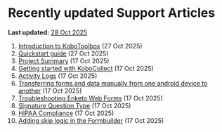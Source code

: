 # Recently updated Support Articles
**Last updated:** <a href="https://github.com/kobotoolbox/docs/blob/050dcc9c8bfb4c528208bbe886979999037f1554/source/recently_updated.md" class="reference">28 Oct 2025</a>

1. [Introduction to KoboToolbox](welcome.md) (27 Oct 2025)
1. [Quickstart guide](quick_start.md) (27 Oct 2025)
1. [Project Summary](project_summary.md) (17 Oct 2025)
1. [Getting started with KoboCollect](kobocollect_on_android_latest.md) (17 Oct 2025)
1. [Activity Logs](activity_logs.md) (17 Oct 2025)
1. [﻿Transferring forms and data manually from one android device to another](transferring_forms.md) (17 Oct 2025)
1. [Troubleshooting Enketo Web Forms](troubleshooting_webforms.md) (17 Oct 2025)
1. [Signature Question Type](collecting_signatures.md) (17 Oct 2025)
1. [HIPAA Compliance](hipaa_compliance.md) (17 Oct 2025)
1. [Adding skip logic in the Formbuilder](skip_logic.md) (17 Oct 2025)
